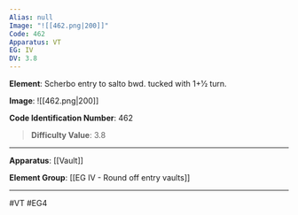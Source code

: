 ```yaml
---
Alias: null
Image: "![[462.png|200]]"
Code: 462
Apparatus: VT
EG: IV
DV: 3.8
---
```

**Element**: Scherbo entry to salto bwd. tucked with 1+1⁄2 turn.

**Image**:
![[462.png|200]]

**Code Identification Number**: 462

>**Difficulty Value**: 3.8

___
**Apparatus**: [[Vault]]

**Element Group**: [[EG IV - Round off entry vaults]]
___
#VT #EG4
